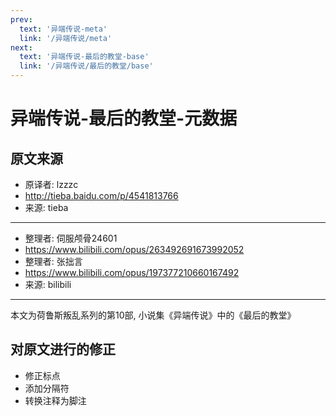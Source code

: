 ```yaml
---
prev:
  text: '异端传说-meta'
  link: '/异端传说/meta'
next:
  text: '异端传说-最后的教堂-base'
  link: '/异端传说/最后的教堂/base'
---
```


# 异端传说-最后的教堂-元数据

## 原文来源

+ 原译者: lzzzc
+ <http://tieba.baidu.com/p/4541813766>
+ 来源: tieba

--------

+ 整理者: 伺服颅骨24601
+ <https://www.bilibili.com/opus/263492691673992052>
+ 整理者: 张拙言
+ <https://www.bilibili.com/opus/197377210660167492>
+ 来源: bilibili

--------

本文为荷鲁斯叛乱系列的第10部, 小说集《异端传说》中的《最后的教堂》

## 对原文进行的修正

+ 修正标点
+ 添加分隔符
+ 转换注释为脚注
